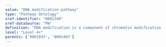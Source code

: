 ```yaml
---
value: "DNA modification pathway"
type: "Pathway Ontology"
xref-identifier: "0001340"
xref-dataSource: "PW"
definition: "DNA modification is a component of chromatin modification pathway. At least four DNA modification types are known. The modifications are recognized by specific readers and removed by eraser enzymes."
level: "Level 4+"
parents: ['0001693', '0001403']
---
```

